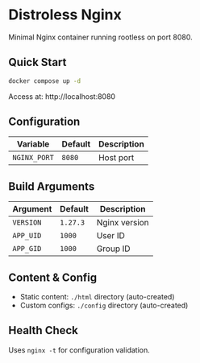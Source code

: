 # Distroless Nginx

Minimal Nginx container running rootless on port 8080.

## Quick Start

```bash
docker compose up -d
```

Access at: http://localhost:8080

## Configuration

| Variable | Default | Description |
|----------|---------|-------------|
| `NGINX_PORT` | `8080` | Host port |

## Build Arguments

| Argument | Default | Description |
|----------|---------|-------------|
| `VERSION` | `1.27.3` | Nginx version |
| `APP_UID` | `1000` | User ID |
| `APP_GID` | `1000` | Group ID |

## Content & Config

- Static content: `./html` directory (auto-created)
- Custom configs: `./config` directory (auto-created)

## Health Check

Uses `nginx -t` for configuration validation.